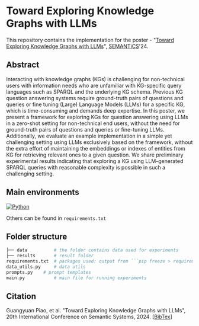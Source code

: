 # Toward Exploring Knowledge Graphs with LLMs
This repository contains the implementation for the poster - "[Toward Exploring Knowledge Graphs with LLMs](https://parklize.github.io/publications/Semantics2024.pdf)", [SEMANTiCS](https://semantics.cc/)'24.



## Abstract

Interacting with knowledge graphs (KGs) is challenging for non-technical users with information needs
who are unfamiliar with KG-specific query languages such as SPARQL and the underlying KG schema.
Previous KG question answering systems require ground-truth pairs of questions and queries or fine
tuning (Large) Language Models (LLMs) for a specific KG, which is time-consuming and demands deep
expertise. In this poster, we present a framework for exploring KGs for question answering using LLMs
in a zero-shot setting for non-technical end users, without the need for ground-truth pairs of questions
and queries or fine-tuning LLMs. Additionally, we evaluate an example implementation in a simple
yet challenging setting using LLMs exclusively based on the framework, without the extra effort of
maintaining the embeddings or indexes of entities from KG for retrieving relevant ones to a given
question. We share preliminary experimental results indicating that exploring a KG using LLM-generated
SPARQL queries with reasonable complexity is possible in such a challenging setting.



## Main environments

[![Python](https://img.shields.io/badge/python-3.11.0-blue?logo=python&logoColor=gold)](https://pypi.org/project/besser-agentic-framework/) 

Others can be found in ```requirements.txt```



## Folder structure


```python
├── data          # the folder contains data used for experiments
├── results       # result folder 
requirements.txt  # packages used: output from ```pip freeze > requirements.txt```
data_utils.py	  # data utils	
prompts.py	  # prompt templates 
main.py	          # main file for running experiments
```



## Citation
Guangyuan Piao, et al. "Toward Exploring Knowledge Graphs with LLMs", 20th International Conference on Semantic Systems, 2024. [[BibTex](https://parklize.github.io/bib/SEMANTICS2024.bib)]
